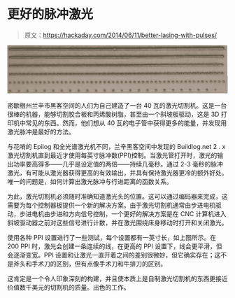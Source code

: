 # 更好的脉冲激光

> 原文：<https://hackaday.com/2014/06/11/better-lasing-with-pulses/>

![laser](img/810d60946110ce1748c5f00e2521f4d1.png)

密歇根州兰辛市黑客空间的人们为自己建造了一台 40 瓦的激光切割机。这是一台很棒的机器，能够切割胶合板和丙烯酸树脂，甚至由一个斜坡板驱动，这是 3D 打印机中常见的东西。然而，他们想从 40 瓦的电子管中获得更多的能量，并发现用激光脉冲是最好的方法。

与花哨的 Epilog 和全光谱激光机不同，兰辛黑客空间中发现的 Buildlog.net 2 . x 激光切割机直到最近才使用每英寸脉冲数(PPI)控制。当激光管打开时，激光的输出功率要高得多——几乎是设定值的两倍——持续几毫秒。通过 2-3 毫秒的脉冲激光，有可能从激光器获得更高的有效输出，并具有保持激光器更冷的额外好处。唯一的问题是，如何计算出激光脉冲与行进距离的函数关系。

为此，激光切割机必须随时准确知道激光头的位置。这可以通过编码器来完成，这需要为每个控制器板提供一个新的解决方案。由于激光切割机通常由步进电机驱动，步进电机由步进和方向信号控制，一个更好的解决方案是在 CNC 计算机进入斜坡驱动器之前对这些信号进行计数，并在激光围绕床身移动时打开和关闭激光。

使用各种 PPI 设置进行了一些测试，每个设置都有一英寸长，如上图所示。在 200 PPI 时，激光会创建一条连续的线，在更高的 PPI 设置下，线会更平滑，但会逐渐变宽。PPI 设置和让激光一直开着之间的差别很微妙，但它确实存在；这不是斧头和手术刀的区别，但有点像手术刀和牛排刀的区别。

这肯定是一个令人印象深刻的构建，并且使本质上是自制激光切割机的东西更接近价值数千美元的切割机的质量。出色的工作。